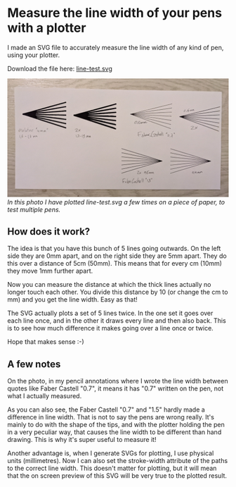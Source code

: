 # Measure the line width of your pens with a plotter

I made an SVG file to accurately measure the line width of any kind of pen, using your plotter.

Download the file here: [line-test.svg](line-test.svg)

![Photo of line-test.svg plotted a few times](line-test.jpg)
*In this photo I have plotted line-test.svg a few times on a piece of paper, to test multiple pens.*

## How does it work?

The idea is that you have this bunch of 5 lines going outwards. On the left side they are 0mm apart, and on the right side they are 5mm apart. They do this over a distance of 5cm (50mm). This means that for every cm (10mm) they move 1mm further apart.

Now you can measure the distance at which the thick lines actually no longer touch each other. You divide this distance by 10 (or change the cm to mm) and you get the line width. Easy as that!

The SVG actually plots a set of 5 lines twice. In the one set it goes over each line once, and in the other it draws every line and then also back. This is to see how much difference it makes going over a line once or twice.

Hope that makes sense :-)

## A few notes

On the photo, in my pencil annotations where I wrote the line width between quotes like Faber Castell "0.7", it means it has "0.7" written on the pen, not what I actually measured.

As you can also see, the Faber Castell "0.7" and "1.5" hardly made a difference in line width. That is not to say the pens are wrong really. It's mainly to do with the shape of the tips, and with the plotter holding the pen in a very peculiar way, that causes the line width to be different than hand drawing. This is why it's super useful to measure it!

Another advantage is, when I generate SVGs for plotting, I use physical units (millimetres). Now I can also set the stroke-width attribute of the paths to the correct line width. This doesn't matter for plotting, but it will mean that the on screen preview of this SVG will be very true to the plotted result.